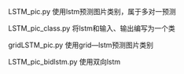  LSTM_pic.py 使用lstm预测图片类别，属于多对一预测

 LSTM_pic_class.py 将lstm和输入、输出编写为一个类

 gridLSTM_pic.py 使用grid—lstm预测图片类别

 LSTM_pic_bidlstm.py 使用双向lstm


